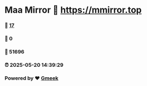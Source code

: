 # Maa Mirror :link: https://mmirror.top 
### :page_facing_up: [17](https://mmirror.top/tag.html) 
### :speech_balloon: 0 
### :hibiscus: 51696 
### :alarm_clock: 2025-05-20 14:39:29 
### Powered by :heart: [Gmeek](https://github.com/Meekdai/Gmeek)
